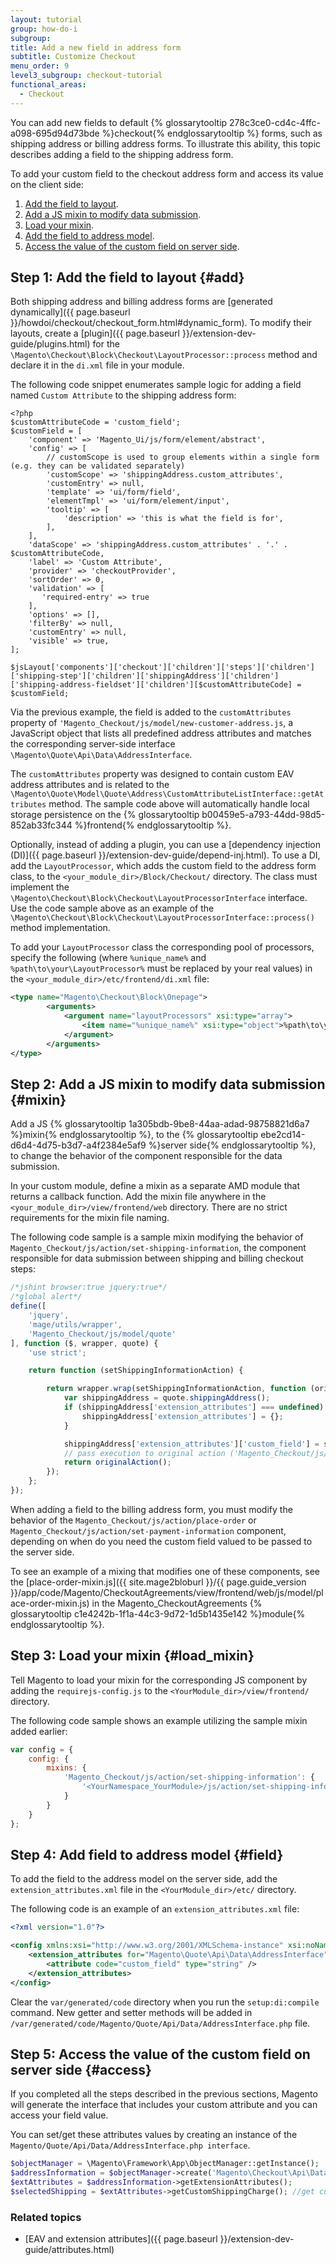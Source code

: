 ```yaml
---
layout: tutorial
group: how-do-i
subgroup:
title: Add a new field in address form
subtitle: Customize Checkout
menu_order: 9
level3_subgroup: checkout-tutorial
functional_areas:
  - Checkout
---
```


You can add new fields to default {% glossarytooltip 278c3ce0-cd4c-4ffc-a098-695d94d73bde %}checkout{% endglossarytooltip %} forms, such as shipping address or billing address forms. To illustrate this ability, this topic describes adding a field to the shipping address form.

To add your custom field to the checkout address form and access its value on the client side:

1. [Add the field to layout](#add).
2. [Add a JS mixin to modify data submission](#mixin).
3. [Load your mixin](#load_mixin).
4. [Add the field to address model](#field).
5. [Access the value of the custom field on server side](#access).

## Step 1: Add the field to layout {#add}

Both shipping address and billing address forms are [generated dynamically]({{ page.baseurl }}/howdoi/checkout/checkout_form.html#dynamic_form). To modify their layouts, create a [plugin]({{ page.baseurl }}/extension-dev-guide/plugins.html) for the `\Magento\Checkout\Block\Checkout\LayoutProcessor::process` method and declare it in the `di.xml` file in your module.

The following code snippet enumerates sample logic for adding a field named `Custom Attribute` to the shipping address form:

```php?start_inline=1
<?php
$customAttributeCode = 'custom_field';
$customField = [
    'component' => 'Magento_Ui/js/form/element/abstract',
    'config' => [
        // customScope is used to group elements within a single form (e.g. they can be validated separately)
        'customScope' => 'shippingAddress.custom_attributes',
        'customEntry' => null,
        'template' => 'ui/form/field',
        'elementTmpl' => 'ui/form/element/input',
        'tooltip' => [
            'description' => 'this is what the field is for',
        ],
    ],
    'dataScope' => 'shippingAddress.custom_attributes' . '.' . $customAttributeCode,
    'label' => 'Custom Attribute',
    'provider' => 'checkoutProvider',
    'sortOrder' => 0,
    'validation' => [
       'required-entry' => true
    ],
    'options' => [],
    'filterBy' => null,
    'customEntry' => null,
    'visible' => true,
];

$jsLayout['components']['checkout']['children']['steps']['children']['shipping-step']['children']['shippingAddress']['children']['shipping-address-fieldset']['children'][$customAttributeCode] = $customField;
```

Via the previous example, the field is added to the `customAttributes` property of `'Magento_Checkout/js/model/new-customer-address.js`, a JavaScript object that lists all predefined address attributes and matches the corresponding server-side interface `\Magento\Quote\Api\Data\AddressInterface`.

The `customAttributes` property was designed to contain custom EAV address attributes and is related to the `\Magento\Quote\Model\Quote\Address\CustomAttributeListInterface::getAttributes` method. The sample code above will automatically handle local storage persistence on the {% glossarytooltip b00459e5-a793-44dd-98d5-852ab33fc344 %}frontend{% endglossarytooltip %}.

Optionally, instead of adding a plugin, you can use a [dependency injection (DI)]({{ page.baseurl }}/extension-dev-guide/depend-inj.html). To use a DI, add the `LayoutProcessor`, which adds the custom field to the address form class, to the `<your_module_dir>/Block/Checkout/` directory. The class must implement the `\Magento\Checkout\Block\Checkout\LayoutProcessorInterface` interface. Use the code sample above as an example of the `\Magento\Checkout\Block\Checkout\LayoutProcessorInterface::process()` method implementation.

To add your `LayoutProcessor` class the corresponding pool of processors, specify the following (where `%unique_name%` and `%path\to\your\LayoutProcessor%` must be replaced by your real values) in the `<your_module_dir>/etc/frontend/di.xml` file:

```xml
<type name="Magento\Checkout\Block\Onepage">
        <arguments>
            <argument name="layoutProcessors" xsi:type="array">
                <item name="%unique_name%" xsi:type="object">%path\to\your\LayoutProcessor%</item>
            </argument>
        </arguments>
</type>
```

## Step 2: Add a JS mixin to modify data submission {#mixin}

Add a JS {% glossarytooltip 1a305bdb-9be8-44aa-adad-98758821d6a7 %}mixin{% endglossarytooltip %}, to the {% glossarytooltip ebe2cd14-d6d4-4d75-b3d7-a4f2384e5af9 %}server side{% endglossarytooltip %}, to change the behavior of the component responsible for the data submission.

In your custom module, define a mixin as a separate AMD module that returns a callback function. Add the mixin file anywhere in the `<your_module_dir>/view/frontend/web` directory. There are no strict requirements for the mixin file naming.

The following code sample is a sample mixin modifying the behavior of `Magento_Checkout/js/action/set-shipping-information`, the component responsible for data submission between shipping and billing checkout steps:

```js
/*jshint browser:true jquery:true*/
/*global alert*/
define([
    'jquery',
    'mage/utils/wrapper',
    'Magento_Checkout/js/model/quote'
], function ($, wrapper, quote) {
    'use strict';

    return function (setShippingInformationAction) {

        return wrapper.wrap(setShippingInformationAction, function (originalAction) {
            var shippingAddress = quote.shippingAddress();
            if (shippingAddress['extension_attributes'] === undefined) {
                shippingAddress['extension_attributes'] = {};
            }

            shippingAddress['extension_attributes']['custom_field'] = shippingAddress.customAttributes['custom_field'];
            // pass execution to original action ('Magento_Checkout/js/action/set-shipping-information')
            return originalAction();
        });
    };
});
```

When adding a field to the billing address form, you must modify the behavior of the `Magento_Checkout/js/action/place-order` or `Magento_Checkout/js/action/set-payment-information` component, depending on when do you need the custom field valued to be passed to the server side.

To see an example of a mixing that modifies one of these components, see the [place-order-mixin.js]({{ site.mage2bloburl }}/{{ page.guide_version }}/app/code/Magento/CheckoutAgreements/view/frontend/web/js/model/place-order-mixin.js) in the Magento_CheckoutAgreements {% glossarytooltip c1e4242b-1f1a-44c3-9d72-1d5b1435e142 %}module{% endglossarytooltip %}.

## Step 3: Load your mixin {#load_mixin}

Tell Magento to load your mixin for the corresponding JS component by adding the `requirejs-config.js` to the `<YourModule_dir>/view/frontend/` directory.

The following code sample shows an example utilizing the sample mixin added earlier:

```js
var config = {
    config: {
        mixins: {
            'Magento_Checkout/js/action/set-shipping-information': {
                '<YourNamespace_YourModule>/js/action/set-shipping-information-mixin': true
            }
        }
    }
};
```

## Step 4: Add field to address model {#field}

To add the field to the address model on the server side, add the `extension_attributes.xml` file in the `<YourModule_dir>/etc/` directory.

The following code is an example of an `extension_attributes.xml` file:

```xml
<?xml version="1.0"?>

<config xmlns:xsi="http://www.w3.org/2001/XMLSchema-instance" xsi:noNamespaceSchemaLocation="urn:magento:framework:Api/etc/extension_attributes.xsd">
    <extension_attributes for="Magento\Quote\Api\Data\AddressInterface">
        <attribute code="custom_field" type="string" />
    </extension_attributes>
</config>
```

Clear the `var/generated/code` directory when you run the `setup:di:compile` command. New getter and setter methods will be added in `/var/generated/code/Magento/Quote/Api/Data/AddressInterface.php` file.

## Step 5: Access the value of the custom field on server side {#access}

If you completed all the steps described in the previous sections, Magento will generate the interface that includes your custom attribute and you can access your field value.

You can set/get these attributes values by creating an instance of the  `Magento/Quote/Api/Data/AddressInterface.php interface`.

```php
$objectManager = \Magento\Framework\App\ObjectManager::getInstance();
$addressInformation = $objectManager->create('Magento\Checkout\Api\Data\ShippingInformationInterface');
$extAttributes = $addressInformation->getExtensionAttributes();
$selectedShipping = $extAttributes->getCustomShippingCharge(); //get custom attribute data.
```

### Related topics

- [EAV and extension attributes]({{ page.baseurl }}/extension-dev-guide/attributes.html)
